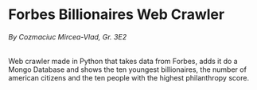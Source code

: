 # Forbes Billionaires Web Crawler
###### By Cozmaciuc Mircea-Vlad, Gr. 3E2

Web crawler made in Python that takes data from Forbes, adds it do a Mongo Database and shows the ten youngest billionaires, the number of american citizens and the ten people with the highest philanthropy score.
